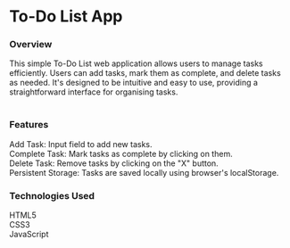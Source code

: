 # To-Do List App

### Overview
This simple To-Do List web application allows users to manage tasks efficiently. Users can add tasks, mark them as complete, and delete tasks as needed. It's designed to be intuitive and easy to use, providing a straightforward interface for organising tasks.
<br><br>
### Features
Add Task: Input field to add new tasks.<br>
Complete Task: Mark tasks as complete by clicking on them.<br>
Delete Task: Remove tasks by clicking on the "X" button.<br>
Persistent Storage: Tasks are saved locally using browser's localStorage.<br>
### Technologies Used
HTML5<br>
CSS3<br>
JavaScript
